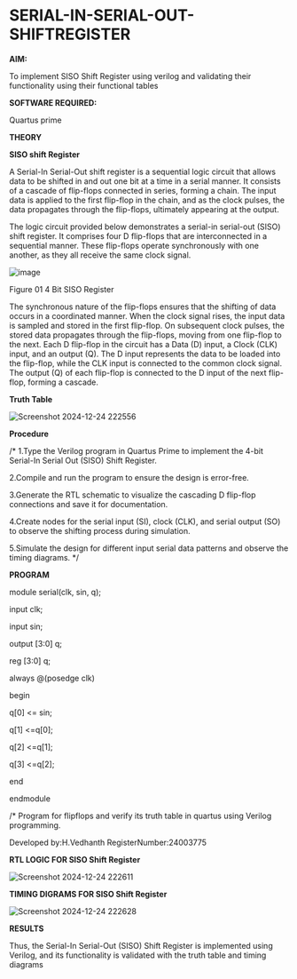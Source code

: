 # SERIAL-IN-SERIAL-OUT-SHIFTREGISTER

**AIM:**

To implement  SISO Shift Register using verilog and validating their functionality using their functional tables

**SOFTWARE REQUIRED:**

Quartus prime

**THEORY**

**SISO shift Register**

A Serial-In Serial-Out shift register is a sequential logic circuit that allows data to be shifted in and out one bit at a time in a serial manner. It consists of a cascade of flip-flops connected in series, forming a chain. The input data is applied to the first flip-flop in the chain, and as the clock pulses, the data propagates through the flip-flops, ultimately appearing at the output.

The logic circuit provided below demonstrates a serial-in serial-out (SISO) shift register. It comprises four D flip-flops that are interconnected in a sequential manner. These flip-flops operate synchronously with one another, as they all receive the same clock signal.

![image](https://github.com/naavaneetha/SERIAL-IN-SERIAL-OUT-SHIFTREGISTER/assets/154305477/e81c4072-37f9-46c6-8145-566764b74c3a)

Figure 01 4 Bit SISO Register

The synchronous nature of the flip-flops ensures that the shifting of data occurs in a coordinated manner. When the clock signal rises, the input data is sampled and stored in the first flip-flop. On subsequent clock pulses, the stored data propagates through the flip-flops, moving from one flip-flop to the next.
Each D flip-flop in the circuit has a Data (D) input, a Clock (CLK) input, and an output (Q). The D input represents the data to be loaded into the flip-flop, while the CLK input is connected to the common clock signal. The output (Q) of each flip-flop is connected to the D input of the next flip-flop, forming a cascade.

**Truth Table**

![Screenshot 2024-12-24 222556](https://github.com/user-attachments/assets/a30e7fbf-d3a4-4bef-aee9-8583af793dcd)

**Procedure**

/* 1.Type the Verilog program in Quartus Prime to implement the 4-bit Serial-In Serial Out (SISO) Shift Register.

2.Compile and run the program to ensure the design is error-free.

3.Generate the RTL schematic to visualize the cascading D flip-flop connections and save it for documentation.

4.Create nodes for the serial input (SI), clock (CLK), and serial output (SO) to observe the shifting process during simulation.

5.Simulate the design for different input serial data patterns and observe the timing diagrams. */

**PROGRAM**

module serial(clk, sin, q);

input clk;

input sin;

output [3:0] q;

reg [3:0] q;

always @(posedge clk)

begin

q[0] <= sin;

q[1] <=q[0];

q[2] <=q[1];

q[3] <=q[2];

end

endmodule

/* Program for flipflops and verify its truth table in quartus using Verilog programming.

Developed by:H.Vedhanth RegisterNumber:24003775


**RTL LOGIC FOR SISO Shift Register**

![Screenshot 2024-12-24 222611](https://github.com/user-attachments/assets/ebfae6e8-0b1e-4341-9aec-445503179b33)

**TIMING DIGRAMS FOR SISO Shift Register**

![Screenshot 2024-12-24 222628](https://github.com/user-attachments/assets/6a3814d9-034f-4179-97a5-c4c00ba31510)

**RESULTS**

Thus, the Serial-In Serial-Out (SISO) Shift Register is implemented using Verilog, and its functionality is validated with the truth table and timing diagrams
